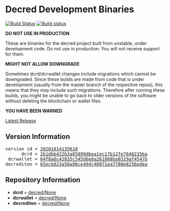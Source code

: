 
# Decred Development Binaries

[![Build Status](https://travis-ci.org/matheusd/decred-weekly-builds.svg?branch=v20201014135610)](https://travis-ci.org/matheusd/decred-weekly-builds) [![Build status](https://ci.appveyor.com/api/projects/status/hncgrnv0xuqb6s3c/branch/master?svg=true)](https://ci.appveyor.com/project/matheusd/decred-weekly-builds/branch/master)


**DO NOT USE IN PRODUCTION**

These are binaries for the decred project built from unstable, under development
code. Do not use in production. You will not receive support for them.

**MIGHT NOT ALLOW DOWNGRADE**

Sometimes dcrd/dcrwallet changes include migrations which cannot be downgraded.
Since these builds are made from code that is under development (usually from
the master branch of the respective repos), this means that they may include such
migrations. Therefore after running these builds, you might be unable to go back
to older versions of the software without deleting the blockchain or wallet
files.

**YOU HAVE BEEN WARNED**

[Latest Release](https://github.com/matheusd/decred-weekly-builds/releases/latest)

## Version Information

<pre>
version id = <a href="https://github.com/matheusd/decred-weekly-builds/releases/tag/v20201014135610">20201014135610</a>
      dcrd = <a href="https://github.com/decred/dcrd/commits/2b1dbb422b3a85099dbea1ec17b12fe7840235ba">2b1dbb422b3a85099dbea1ec17b12fe7840235ba</a>
 dcrwallet = <a href="https://github.com/decred/dcrwallet/commits/04f8a6c42035c545d6e6a261868ba0319af4547b">04f8a6c42035c545d6e6a261868ba0319af4547b</a>
decrediton = <a href="https://github.com/decred/decrediton/commits/65ecb823a50a96ce494c40071ea7788e8256edea">65ecb823a50a96ce494c40071ea7788e8256edea</a>
</pre>

## Repository Information

- **dcrd** = [decred/None](https://github.com/decred/dcrd)
- **dcrwallet** = [decred/None](https://github.com/decred/dcrwallet)
- **decrediton** = [decred/None](https://github.com/decred/decrediton)


